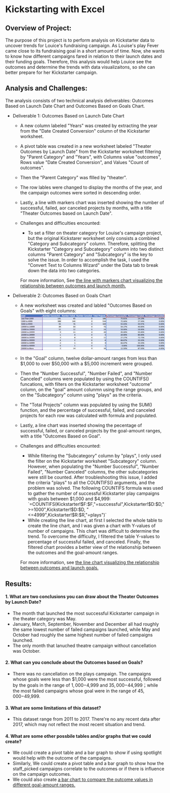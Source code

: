 # Kickstarting with Excel


## Overview  of Project: 
The purpose of this project is to perform analysis on Kickstarter data to uncover trends for Louice's fundraising campaign. As Louise's play Fever came close to its fundraising goal in a short amount of time. Now, she wants to know how different campaigns fared in relation to their launch dates and their funding goals. Therefore, this analysis would help Louice see the outcomes and determine the trends with data visualizaitons, so she can better prepare for her Kickstarter campaign.


## Analysis and Challenges: 
The analysis consists of two technical analysis deliverables: Outcomes Based on Launch Date Chart and Outcomes Based on Goals Chart. 
* Deliverable 1: Outcomes Based on Launch Date Chart
  * A new column labeled "Years" was created by extracting the year from the "Date Created Conversion" column of the Kickstarter worksheet.
  * A pivot table was created in a new worksheet labeled "Theater Outcomes by Launch Date" from the Kickstarter worksheet filtering by "Parent Category"
    and "Years", with Columns value "outcomes", Rows value "Date Created Conversion", and Values "Count of outcomes". 
  * Then the "Parent Category" was fllled by "theater".
  * The row lables were changed to display the months of the year, and the campaign outcomes were sorted in descending order.
  * Lastly, a line with markers chart was inserted showing the number of successful, failed, aor canceled projects by months, with a title "Theater 
    Outcomes based on Launch Date".
  * Challenges and difficulties encounted: 
    * To set a filter on theater category for Louise's campaign project, but the original Kickstarer worksheet only consists a combined "Category and
      Subcategory" column. Therefore, splitting the Kickstarter "Category and Subcategory" column into two distinct columns "Parent Category" and
      "Subcategory" is the key to solve the issue. In order to accomplish the task, I used the "Convert Text to Columns Wizard" under the Data
      tab to break down the data into two categories.  
     
    For more information, See [the line with markers chart visualizing the relationship between outcomes and launch month.](/Theater_Outcomes_vs_Launch.png)
    
* Deliverable 2: Outcomes Based on Goals Chart
  * A new worksheet was created and labled "Outcomes Based on Goals" with eight columns:
    ![Outcomes Based on Goals table](/Outcomes_Goals_table.png)
  * In the "Goal" column, twelve dollar-amount ranges from less than $1,000 to over $50,000 with a $5,000 increment were grouped. 
  * Then the "Number Successful", "Number Failed", and "Number Canceled" columns were populated by using the COUNTIFS() funcations, with filters on the 
    Kickstarter worksheet "outcome" column, on the "goal" amount colunmn using the range groups, and on the "Subcategory" column using "plays" as the
    criteria. 
  * The "Total Projects" column was populated by using the SUM() function, and the percentage of successful, failed, and canceled projects for each row
    was calculated with formula and populated.
  * Lastly, a line chart was inserted showing the pecentage of successful, failed, or canceled projects by the goal-amount ranges, with a title 
    "Outcomes Based on Goal".
  * Challenges and difficulties encounted: 
    * While filtering the "Subcategory" column by "plays", I only used the filter on the Kickstarter worksheet "Subcategory" column. However, when
      populating the "Number Successful", "Number Failed", "Number Canceled" columns, the other subcategories were still be counted. After 
      troubleshooting this issue, I added the criteria "plays" to all the COUNTIFS() arguments, and the problem was solved. The following COUNTIFS
      formula was used to gather the number of successful Kickstarter play campaigns with goals between $1,000 and $4,999:
     `=COUNTIFS(Kickstarter!$F:$F,"=successful",Kickstarter!$D:$D,">=1000",Kickstarter!$D:$D, "<=4999",Kickstarter!$R:$R,"=plays")`
    * While creating the line chart, at first I selected the whole table to create the line chart, and I was given a chart with Y-values of number of
      campaigns. This chart was difficult to determine the trend. To overcome the difficulty, I filtered the table Y-values to percentage of successful
      failed, and canceled. Finally, the filtered chart provides a better view of the relationship between the outcomes and the goal-amount ranges. 
      
    For more information, see [the line chart visualizing the relationship between outcomes and launch goals.](/Outcomes_vs_Goals.png)
  
## Results:
#### 1. What are two conclusions you can draw about the Theater Outcomes by Launch Date?  
* The month that launched the most successful Kickstarter campaign in the theater category was May. 
* January, March, September, November and December all had roughly the same lowest number of failed campaigns launched, while May and October had roughly the same highest number of failed campaigns launched.
* The only month that lanuched theatre campaign without cancellation was October. 

#### 2.  What can you conclude about the Outcomes based on Goals?
* There was no cancellation on the plays campaign. The campaigns whose goals were less than $1,000 were the most successful, followed by the goals in the range of $1,000-$4,999 and $35,000-$44,999；while the most failed campaigns whose goal were in the range of $45,000-$49,999. 

#### 3. What are some limitations of this dataset?
* This dataset range from 2011 to 2017. There're no any recent data after 2017, which may not reflect the most recent situation and trend. 

#### 4.  What are some other possbile tables and/or graphs that we could create?
* We could create a pivot table and a bar graph to show if using spotlight would help with the outcome of the campaigns. 
* Similarly, We could create a pivot table and a bar graph to show how the staff_picked campaigns correlate to the outcomes or if there is influence on the campaign outcomes. 
* We could also create [a bar chart to compare the outcome values in different goal-amount ranges.](/Outcomes_vs_Goals_barchart.png)

